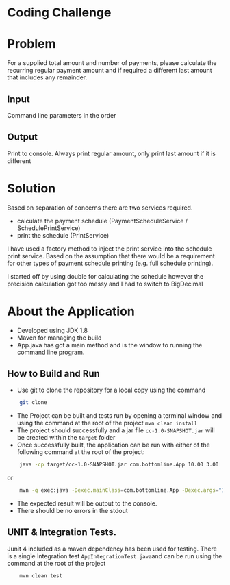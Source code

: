 # Coding Challenge

# Problem
For a supplied total amount and number of payments, please calculate the recurring regular payment amount and if required a different last amount that includes any remainder.

## Input 
Command line parameters in the order <Total Amount> <No of payments>

## Output
Print to console. Always print regular amount, only print last amount if it is different

# Solution
Based on separation of concerns there are two services required.
* calculate the payment schedule (PaymentScheduleService / SchedulePrintService)
* print the schedule (PrintService)

I have used a factory method to inject the print service into the schedule print service. Based on the assumption that there would be a requirement for other types of payment schedule printing (e.g. full schedule printing). 

I started off by using double for calculating the schedule however the precision calculation got too messy and I had to switch to BigDecimal

# About the Application
* Developed using JDK 1.8
* Maven for managing the build
* App.java has got a main method and is the window to running the command line program. 

## How to Build and Run

* Use git to clone the repository for a local copy using the command
```bash
    git clone
```
* The Project can be built and tests run by opening a terminal window and using the command at the root of the project ```mvn clean install```
* The project should successfully and a jar file ``cc-1.0-SNAPSHOT.jar`` will be created within the ``target`` folder
* Once successfully built, the application can be run with either of the following command at the root of the project:
```bash
    java -cp target/cc-1.0-SNAPSHOT.jar com.bottomline.App 10.00 3.00
```
or

```bash
    mvn -q exec:java -Dexec.mainClass=com.bottomline.App -Dexec.args="10.00 3.00"
```
* The expected result will be output to the console.
* There should be no errors in the stdout


## UNIT & Integration Tests.

Junit 4 included as a maven dependency has been used for testing.
There is a single Integration test ```AppIntegrationTest.java```and can be run using the command at the root of the project
```bash
    mvn clean test
```